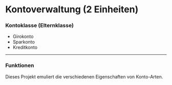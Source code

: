# Kontoverwaltung (2 Einheiten)

### Kontoklasse (Elternklasse)

- Girokonto
- Sparkonto
- Kreditkonto

---

### Funktionen
Dieses Projekt emuliert die verschiedenen Eigenschaften von Konto-Arten.